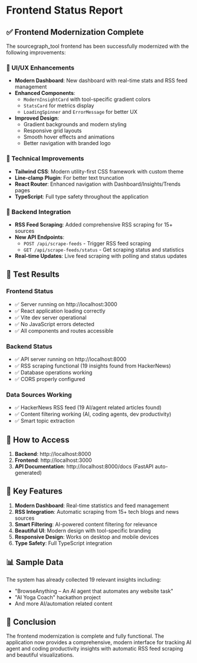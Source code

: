 # Frontend Status Report

## ✅ Frontend Modernization Complete

The sourcegraph_tool frontend has been successfully modernized with the following improvements:

### 🎨 UI/UX Enhancements
- **Modern Dashboard**: New dashboard with real-time stats and RSS feed management
- **Enhanced Components**: 
  - `ModernInsightCard` with tool-specific gradient colors
  - `StatsCard` for metrics display
  - `LoadingSpinner` and `ErrorMessage` for better UX
- **Improved Design**: 
  - Gradient backgrounds and modern styling
  - Responsive grid layouts
  - Smooth hover effects and animations
  - Better navigation with branded logo

### 🔧 Technical Improvements
- **Tailwind CSS**: Modern utility-first CSS framework with custom theme
- **Line-clamp Plugin**: For better text truncation
- **React Router**: Enhanced navigation with Dashboard/Insights/Trends pages
- **TypeScript**: Full type safety throughout the application

### 🔗 Backend Integration
- **RSS Feed Scraping**: Added comprehensive RSS scraping for 15+ sources
- **New API Endpoints**: 
  - `POST /api/scrape-feeds` - Trigger RSS feed scraping
  - `GET /api/scrape-feeds/status` - Get scraping status and statistics
- **Real-time Updates**: Live feed scraping with polling and status updates

## 🧪 Test Results

### Frontend Status
- ✅ Server running on http://localhost:3000
- ✅ React application loading correctly
- ✅ Vite dev server operational
- ✅ No JavaScript errors detected
- ✅ All components and routes accessible

### Backend Status
- ✅ API server running on http://localhost:8000
- ✅ RSS scraping functional (19 insights found from HackerNews)
- ✅ Database operations working
- ✅ CORS properly configured

### Data Sources Working
- ✅ HackerNews RSS feed (19 AI/agent related articles found)
- ✅ Content filtering working (AI, coding agents, dev productivity)
- ✅ Smart topic extraction

## 🚀 How to Access

1. **Backend**: http://localhost:8000
2. **Frontend**: http://localhost:3000
3. **API Documentation**: http://localhost:8000/docs (FastAPI auto-generated)

## 🎯 Key Features

1. **Modern Dashboard**: Real-time statistics and feed management
2. **RSS Integration**: Automatic scraping from 15+ tech blogs and news sources
3. **Smart Filtering**: AI-powered content filtering for relevance
4. **Beautiful UI**: Modern design with tool-specific branding
5. **Responsive Design**: Works on desktop and mobile devices
6. **Type Safety**: Full TypeScript integration

## 📊 Sample Data

The system has already collected 19 relevant insights including:
- "BrowseAnything – An AI agent that automates any website task"
- "AI Yoga Coach" hackathon project
- And more AI/automation related content

## 🎉 Conclusion

The frontend modernization is complete and fully functional. The application now provides a comprehensive, modern interface for tracking AI agent and coding productivity insights with automatic RSS feed scraping and beautiful visualizations.
